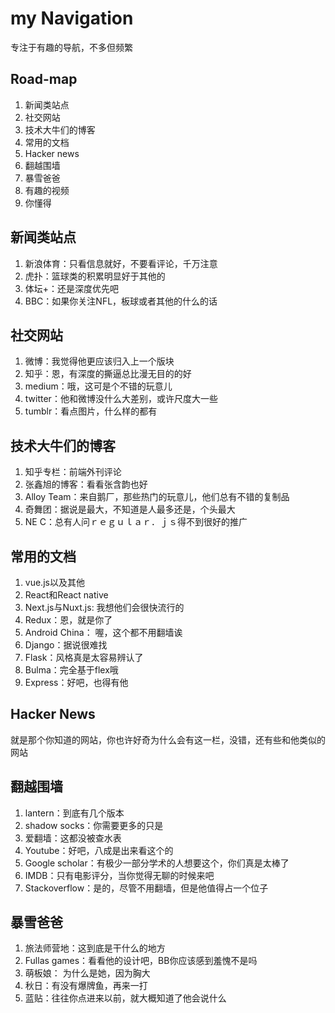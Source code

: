 # my Navigation
专注于有趣的导航，不多但频繁




## Road-map

1. 新闻类站点
2. 社交网站
3. 技术大牛们的博客
4. 常用的文档
5. Hacker news
6. 翻越围墙
7. 暴雪爸爸
8. 有趣的视频
9. 你懂得



## 新闻类站点

1. 新浪体育：只看信息就好，不要看评论，千万注意
2. 虎扑：篮球类的积累明显好于其他的
3. 体坛+：还是深度优先吧
4. BBC：如果你关注NFL，板球或者其他的什么的话



## 社交网站

1. 微博：我觉得他更应该归入上一个版块
2. 知乎：恩，有深度的撕逼总比漫无目的的好
3. medium：哦，这可是个不错的玩意儿
4. twitter：他和微博没什么大差别，或许尺度大一些
5. tumblr：看点图片，什么样的都有



## 技术大牛们的博客

1. 知乎专栏：前端外刊评论
2. 张鑫旭的博客：看看张含韵也好
3. Alloy Team：来自鹅厂，那些热门的玩意儿，他们总有不错的复制品
4. 奇舞团：据说是最大，不知道是人最多还是，个头最大
5. NE C：总有人问ｒｅｇｕｌａｒ．ｊｓ得不到很好的推广



## 常用的文档

1. vue.js以及其他
2. React和React native
3. Next.js与Nuxt.js: 我想他们会很快流行的
4. Redux：恩，就是你了
5. Android China： 喔，这个都不用翻墙诶
6. Django：据说很难找
7. Flask：风格真是太容易辨认了
8. Bulma：完全基于flex哦
9. Express：好吧，也得有他



## Hacker News

就是那个你知道的网站，你也许好奇为什么会有这一栏，没错，还有些和他类似的网站



## 翻越围墙

1. lantern：到底有几个版本
2. shadow socks：你需要更多的只是
3. 爱翻墙：这都没被查水表
4. Youtube：好吧，八成是出来看这个的
5. Google scholar：有极少一部分学术的人想要这个，你们真是太棒了
6. IMDB：只有电影评分，当你觉得无聊的时候来吧
7. Stackoverflow：是的，尽管不用翻墙，但是他值得占一个位子



## 暴雪爸爸

1. 旅法师营地：这到底是干什么的地方
2. Fullas games：看看他的设计吧，BB你应该感到羞愧不是吗
3. 萌板娘： 为什么是她，因为胸大
4. 秋日：有没有爆牌鱼，再来一打
5. 蓝贴：往往你点进来以前，就大概知道了他会说什么





